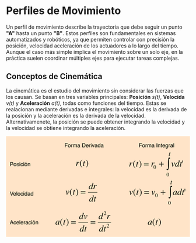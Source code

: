 # Perfiles de Movimiento 

Un perfil de movimiento describe la trayectoria que debe seguir un punto **"A"** hasta un punto **"B"**. Estos perfiles son fundamentales en sistemas automatizados y robóticos, ya que permiten controlar con precisión la posición, velocidad aceleración de los actuadores a lo largo del tiempo. Aunque el caso más simple implica el movimiento sobre un solo eje, en la práctica suelen coordinar múltiples ejes para ejecutar tareas complejas.

## Conceptos de Cinemática

La cinemática es el estudio del movimiento sin considerar las fuerzas que los causan. Se basan en tres variables principales: **Posición** *s(t)*, **Velocida** *v(t)* y **Aceleración** *a(t)*, todas como funciones del tiempo. Estas se realacionan mediante derivadas e integrales: la velocidad es la derivada de la posición y la aceleración es la derivada de la velocidad. Alternativamenete, la posición se puede obtener integrando la velocidad y la velocidad se obtiene integrando la aceleración.

![Fomulas Cinemática](/Imagenes/Formulas.png)

